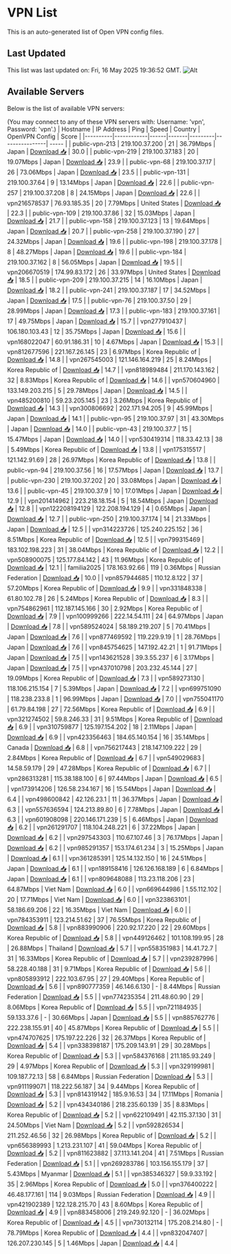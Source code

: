 # VPN List

This is an auto-generated list of Open VPN config files.

## Last Updated

This list was last updated on: Fri, 16 May 2025 19:36:52 GMT.
![Alt](https://repobeats.axiom.co/api/embed/186b98318ef1479477931607c1ad7d823f12451f.svg "Repobeats analytics image")

## Available Servers

Below is the list of available VPN servers:

(You may connect to any of these VPN servers with: Username: 'vpn', Password: 'vpn'.)
| Hostname | IP Address | Ping | Speed | Country | OpenVPN Config | Score |
|----------|------------|------|-------|---------|----------------| ----- |
| public-vpn-213 | 219.100.37.200 | 21 | 36.79Mbps | Japan | [Download 📥](./configs/server_0_JP.ovpn) | 30.0 |
| public-vpn-219 | 219.100.37.183 | 20 | 19.07Mbps | Japan | [Download 📥](./configs/server_1_JP.ovpn) | 23.9 |
| public-vpn-68 | 219.100.37.17 | 26 | 73.06Mbps | Japan | [Download 📥](./configs/server_2_JP.ovpn) | 23.5 |
| public-vpn-131 | 219.100.37.64 | 9 | 13.14Mbps | Japan | [Download 📥](./configs/server_3_JP.ovpn) | 22.6 |
| public-vpn-257 | 219.100.37.208 | 8 | 24.15Mbps | Japan | [Download 📥](./configs/server_4_JP.ovpn) | 22.6 |
| vpn216578537 | 76.93.185.35 | 20 | 7.79Mbps | United States | [Download 📥](./configs/server_5_US.ovpn) | 22.3 |
| public-vpn-109 | 219.100.37.86 | 32 | 15.03Mbps | Japan | [Download 📥](./configs/server_6_JP.ovpn) | 21.7 |
| public-vpn-158 | 219.100.37.123 | 13 | 19.64Mbps | Japan | [Download 📥](./configs/server_7_JP.ovpn) | 20.7 |
| public-vpn-258 | 219.100.37.190 | 27 | 24.32Mbps | Japan | [Download 📥](./configs/server_8_JP.ovpn) | 19.6 |
| public-vpn-198 | 219.100.37.178 | 8 | 48.27Mbps | Japan | [Download 📥](./configs/server_9_JP.ovpn) | 19.6 |
| public-vpn-184 | 219.100.37.162 | 8 | 56.05Mbps | Japan | [Download 📥](./configs/server_10_JP.ovpn) | 19.5 |
| vpn206670519 | 174.99.83.172 | 26 | 33.97Mbps | United States | [Download 📥](./configs/server_11_US.ovpn) | 18.5 |
| public-vpn-209 | 219.100.37.215 | 14 | 16.10Mbps | Japan | [Download 📥](./configs/server_12_JP.ovpn) | 18.2 |
| public-vpn-241 | 219.100.37.187 | 17 | 34.52Mbps | Japan | [Download 📥](./configs/server_13_JP.ovpn) | 17.5 |
| public-vpn-76 | 219.100.37.50 | 29 | 28.99Mbps | Japan | [Download 📥](./configs/server_14_JP.ovpn) | 17.3 |
| public-vpn-183 | 219.100.37.161 | 17 | 49.75Mbps | Japan | [Download 📥](./configs/server_15_JP.ovpn) | 15.7 |
| vpn277910437 | 106.180.103.43 | 12 | 35.75Mbps | Japan | [Download 📥](./configs/server_16_JP.ovpn) | 15.6 |
| vpn168022047 | 60.91.186.31 | 10 | 4.67Mbps | Japan | [Download 📥](./configs/server_17_JP.ovpn) | 15.3 |
| vpn812677596 | 221.167.26.145 | 23 | 6.97Mbps | Korea Republic of | [Download 📥](./configs/server_18_KR.ovpn) | 14.8 |
| vpn267545003 | 121.146.164.219 | 25 | 8.24Mbps | Korea Republic of | [Download 📥](./configs/server_19_KR.ovpn) | 14.7 |
| vpn818989484 | 211.170.143.162 | 32 | 8.83Mbps | Korea Republic of | [Download 📥](./configs/server_20_KR.ovpn) | 14.6 |
| vpn570604960 | 133.149.203.215 | 5 | 29.78Mbps | Japan | [Download 📥](./configs/server_21_JP.ovpn) | 14.5 |
| vpn485200810 | 59.23.205.145 | 23 | 3.26Mbps | Korea Republic of | [Download 📥](./configs/server_22_KR.ovpn) | 14.3 |
| vpn300806692 | 202.171.94.205 | 9 | 45.99Mbps | Japan | [Download 📥](./configs/server_23_JP.ovpn) | 14.1 |
| public-vpn-95 | 219.100.37.97 | 31 | 43.30Mbps | Japan | [Download 📥](./configs/server_24_JP.ovpn) | 14.0 |
| public-vpn-43 | 219.100.37.7 | 15 | 15.47Mbps | Japan | [Download 📥](./configs/server_25_JP.ovpn) | 14.0 |
| vpn530419314 | 118.33.42.13 | 38 | 5.49Mbps | Korea Republic of | [Download 📥](./configs/server_26_KR.ovpn) | 13.8 |
| vpn175315517 | 121.142.91.69 | 28 | 26.97Mbps | Korea Republic of | [Download 📥](./configs/server_27_KR.ovpn) | 13.8 |
| public-vpn-94 | 219.100.37.56 | 16 | 17.57Mbps | Japan | [Download 📥](./configs/server_28_JP.ovpn) | 13.7 |
| public-vpn-230 | 219.100.37.202 | 20 | 33.08Mbps | Japan | [Download 📥](./configs/server_29_JP.ovpn) | 13.6 |
| public-vpn-45 | 219.100.37.9 | 10 | 17.01Mbps | Japan | [Download 📥](./configs/server_30_JP.ovpn) | 12.9 |
| vpn201414962 | 223.218.18.154 | 5 | 18.54Mbps | Japan | [Download 📥](./configs/server_31_JP.ovpn) | 12.8 |
| vpn122208194129 | 122.208.194.129 | 4 | 0.65Mbps | Japan | [Download 📥](./configs/server_32_JP.ovpn) | 12.7 |
| public-vpn-250 | 219.100.37.174 | 14 | 21.33Mbps | Japan | [Download 📥](./configs/server_33_JP.ovpn) | 12.5 |
| vpn314223726 | 125.240.225.152 | 36 | 8.51Mbps | Korea Republic of | [Download 📥](./configs/server_34_KR.ovpn) | 12.5 |
| vpn799315469 | 183.102.198.223 | 31 | 38.04Mbps | Korea Republic of | [Download 📥](./configs/server_35_KR.ovpn) | 12.2 |
| vpn508900075 | 125.177.84.142 | 43 | 11.96Mbps | Korea Republic of | [Download 📥](./configs/server_36_KR.ovpn) | 12.1 |
| familia2025 | 178.163.92.66 | 119 | 0.36Mbps | Russian Federation | [Download 📥](./configs/server_37_RU.ovpn) | 10.0 |
| vpn857944685 | 110.12.8.122 | 37 | 57.20Mbps | Korea Republic of | [Download 📥](./configs/server_38_KR.ovpn) | 9.9 |
| vpn331848338 | 61.80.102.78 | 26 | 5.24Mbps | Korea Republic of | [Download 📥](./configs/server_39_KR.ovpn) | 8.3 |
| vpn754862961 | 112.187.145.166 | 30 | 2.92Mbps | Korea Republic of | [Download 📥](./configs/server_40_KR.ovpn) | 7.9 |
| vpn100999266 | 222.14.54.111 | 24 | 64.97Mbps | Japan | [Download 📥](./configs/server_41_JP.ovpn) | 7.8 |
| vpn589524024 | 58.189.219.207 | 5 | 70.41Mbps | Japan | [Download 📥](./configs/server_42_JP.ovpn) | 7.6 |
| vpn877469592 | 119.229.9.19 | 1 | 28.76Mbps | Japan | [Download 📥](./configs/server_43_JP.ovpn) | 7.6 |
| vpn845754625 | 147.192.42.21 | 1 | 91.71Mbps | Japan | [Download 📥](./configs/server_44_JP.ovpn) | 7.5 |
| vpn143621528 | 39.3.55.237 | 6 | 3.17Mbps | Japan | [Download 📥](./configs/server_45_JP.ovpn) | 7.5 |
| vpn437010798 | 203.232.45.144 | 27 | 19.09Mbps | Korea Republic of | [Download 📥](./configs/server_46_KR.ovpn) | 7.3 |
| vpn589273130 | 118.106.215.154 | 7 | 5.39Mbps | Japan | [Download 📥](./configs/server_47_JP.ovpn) | 7.2 |
| vpn699751090 | 118.238.233.8 | 1 | 96.99Mbps | Japan | [Download 📥](./configs/server_48_JP.ovpn) | 7.0 |
| vpn755041170 | 61.79.84.198 | 27 | 72.56Mbps | Korea Republic of | [Download 📥](./configs/server_49_KR.ovpn) | 6.9 |
| vpn321274502 | 59.8.246.33 | 31 | 9.51Mbps | Korea Republic of | [Download 📥](./configs/server_50_KR.ovpn) | 6.9 |
| vpn310759877 | 125.197.154.202 | 18 | 2.11Mbps | Japan | [Download 📥](./configs/server_51_JP.ovpn) | 6.9 |
| vpn423356463 | 184.65.140.154 | 16 | 35.14Mbps | Canada | [Download 📥](./configs/server_52_CA.ovpn) | 6.8 |
| vpn756217443 | 218.147.109.222 | 29 | 2.84Mbps | Korea Republic of | [Download 📥](./configs/server_53_KR.ovpn) | 6.7 |
| vpn549029683 | 14.58.59.179 | 29 | 47.28Mbps | Korea Republic of | [Download 📥](./configs/server_54_KR.ovpn) | 6.7 |
| vpn286313281 | 115.38.188.100 | 6 | 97.44Mbps | Japan | [Download 📥](./configs/server_55_JP.ovpn) | 6.5 |
| vpn173914206 | 126.58.234.167 | 16 | 15.54Mbps | Japan | [Download 📥](./configs/server_56_JP.ovpn) | 6.4 |
| vpn498600842 | 42.126.23.1 | 11 | 36.37Mbps | Japan | [Download 📥](./configs/server_57_JP.ovpn) | 6.3 |
| vpn557636594 | 124.213.89.80 | 6 | 7.78Mbps | Japan | [Download 📥](./configs/server_58_JP.ovpn) | 6.3 |
| vpn601908098 | 220.146.171.239 | 5 | 6.46Mbps | Japan | [Download 📥](./configs/server_59_JP.ovpn) | 6.2 |
| vpn261291707 | 118.104.248.221 | 6 | 37.22Mbps | Japan | [Download 📥](./configs/server_60_JP.ovpn) | 6.2 |
| vpn297543303 | 110.67.107.46 | 3 | 76.17Mbps | Japan | [Download 📥](./configs/server_61_JP.ovpn) | 6.2 |
| vpn985291357 | 153.174.61.234 | 3 | 15.25Mbps | Japan | [Download 📥](./configs/server_62_JP.ovpn) | 6.1 |
| vpn361285391 | 125.14.132.150 | 16 | 24.51Mbps | Japan | [Download 📥](./configs/server_63_JP.ovpn) | 6.1 |
| vpn189158416 | 126.126.168.189 | 6 | 6.84Mbps | Japan | [Download 📥](./configs/server_64_JP.ovpn) | 6.1 |
| vpn809648088 | 113.23.118.206 | 23 | 64.87Mbps | Viet Nam | [Download 📥](./configs/server_65_VN.ovpn) | 6.0 |
| vpn669644986 | 1.55.112.102 | 20 | 17.71Mbps | Viet Nam | [Download 📥](./configs/server_66_VN.ovpn) | 6.0 |
| vpn323863101 | 58.186.69.206 | 22 | 16.35Mbps | Viet Nam | [Download 📥](./configs/server_67_VN.ovpn) | 6.0 |
| vpn784353911 | 123.214.51.62 | 37 | 76.55Mbps | Korea Republic of | [Download 📥](./configs/server_68_KR.ovpn) | 5.8 |
| vpn883990906 | 220.92.17.220 | 22 | 29.60Mbps | Korea Republic of | [Download 📥](./configs/server_69_KR.ovpn) | 5.8 |
| vpn449126462 | 101.108.199.95 | 28 | 26.88Mbps | Thailand | [Download 📥](./configs/server_70_TH.ovpn) | 5.7 |
| vpn558351983 | 14.41.72.7 | 31 | 16.33Mbps | Korea Republic of | [Download 📥](./configs/server_71_KR.ovpn) | 5.7 |
| vpn239287996 | 58.228.40.188 | 31 | 9.71Mbps | Korea Republic of | [Download 📥](./configs/server_72_KR.ovpn) | 5.6 |
| vpn805893912 | 222.103.67.95 | 27 | 29.40Mbps | Korea Republic of | [Download 📥](./configs/server_73_KR.ovpn) | 5.6 |
| vpn890777359 | 46.146.6.130 | - | 8.44Mbps | Russian Federation | [Download 📥](./configs/server_74_RU.ovpn) | 5.5 |
| vpn774235354 | 211.48.60.90 | 29 | 8.06Mbps | Korea Republic of | [Download 📥](./configs/server_75_KR.ovpn) | 5.5 |
| vpn721184935 | 59.133.37.6 | - | 30.66Mbps | Japan | [Download 📥](./configs/server_76_JP.ovpn) | 5.5 |
| vpn885762776 | 222.238.155.91 | 40 | 45.87Mbps | Korea Republic of | [Download 📥](./configs/server_77_KR.ovpn) | 5.5 |
| vpn474707625 | 175.197.22.226 | 32 | 26.37Mbps | Korea Republic of | [Download 📥](./configs/server_78_KR.ovpn) | 5.4 |
| vpn338398187 | 175.209.143.91 | 29 | 30.28Mbps | Korea Republic of | [Download 📥](./configs/server_79_KR.ovpn) | 5.3 |
| vpn584376168 | 211.185.93.249 | 29 | 4.97Mbps | Korea Republic of | [Download 📥](./configs/server_80_KR.ovpn) | 5.3 |
| vpn329199981 | 109.187.72.13 | 58 | 6.84Mbps | Russian Federation | [Download 📥](./configs/server_81_RU.ovpn) | 5.3 |
| vpn911199071 | 118.222.56.187 | 34 | 9.44Mbps | Korea Republic of | [Download 📥](./configs/server_82_KR.ovpn) | 5.3 |
| vpn814319142 | 185.9.16.53 | 34 | 17.11Mbps | Romania | [Download 📥](./configs/server_83_RO.ovpn) | 5.2 |
| vpn434340186 | 218.235.60.139 | 35 | 8.83Mbps | Korea Republic of | [Download 📥](./configs/server_84_KR.ovpn) | 5.2 |
| vpn622109491 | 42.115.37.130 | 31 | 24.50Mbps | Viet Nam | [Download 📥](./configs/server_85_VN.ovpn) | 5.2 |
| vpn592826534 | 211.252.46.56 | 32 | 26.98Mbps | Korea Republic of | [Download 📥](./configs/server_86_KR.ovpn) | 5.2 |
| vpn656389993 | 1.213.231.107 | 41 | 59.04Mbps | Korea Republic of | [Download 📥](./configs/server_87_KR.ovpn) | 5.2 |
| vpn811623882 | 37.113.141.204 | 41 | 7.51Mbps | Russian Federation | [Download 📥](./configs/server_88_RU.ovpn) | 5.1 |
| vpn269283786 | 103.156.155.179 | 37 | 5.43Mbps | Myanmar | [Download 📥](./configs/server_89_MM.ovpn) | 5.1 |
| vpn385346327 | 59.9.33.192 | 35 | 2.96Mbps | Korea Republic of | [Download 📥](./configs/server_90_KR.ovpn) | 5.0 |
| vpn376400222 | 46.48.177.161 | 114 | 9.03Mbps | Russian Federation | [Download 📥](./configs/server_91_RU.ovpn) | 4.9 |
| vpn421902389 | 122.128.215.70 | 43 | 8.60Mbps | Korea Republic of | [Download 📥](./configs/server_92_KR.ovpn) | 4.9 |
| vpn883458006 | 219.249.92.120 | - | 36.02Mbps | Korea Republic of | [Download 📥](./configs/server_93_KR.ovpn) | 4.5 |
| vpn730132114 | 175.208.214.80 | - | 78.79Mbps | Korea Republic of | [Download 📥](./configs/server_94_KR.ovpn) | 4.4 |
| vpn832047407 | 126.207.230.145 | 5 | 1.46Mbps | Japan | [Download 📥](./configs/server_95_JP.ovpn) | 4.4 |
